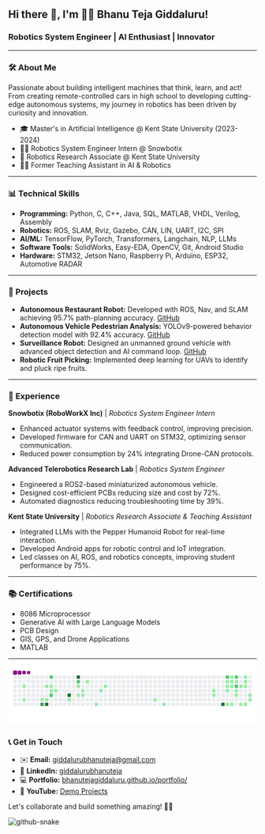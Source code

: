 ## Hi there 👋, I'm 👨‍💻 Bhanu Teja Giddaluru!

### Robotics System Engineer | AI Enthusiast | Innovator

---

### 🛠️ About Me

Passionate about building intelligent machines that think, learn, and act! From creating remote-controlled cars in high school to developing cutting-edge autonomous systems, my journey in robotics has been driven by curiosity and innovation.

- 🎓 Master's in Artificial Intelligence @ Kent State University (2023-2024)
- 👨‍💼 Robotics System Engineer Intern @ Snowbotix
- 🔬 Robotics Research Associate @ Kent State University
- 👩‍🎓 Former Teaching Assistant in AI & Robotics

---

### 📊 Technical Skills

- **Programming:** Python, C, C++, Java, SQL, MATLAB, VHDL, Verilog, Assembly
- **Robotics:** ROS, SLAM, Rviz, Gazebo, CAN, LIN, UART, I2C, SPI
- **AI/ML:** TensorFlow, PyTorch, Transformers, Langchain, NLP, LLMs
- **Software Tools:** SolidWorks, Easy-EDA, OpenCV, Git, Android Studio
- **Hardware:** STM32, Jetson Nano, Raspberry Pi, Arduino, ESP32, Automotive RADAR

---

### 💎 Projects

- **Autonomous Restaurant Robot:** Developed with ROS, Nav, and SLAM achieving 95.7% path-planning accuracy. [GitHub](https://github.com/Bhanutejagiddaluru/Autonomous_Restaurant_Robot)
- **Autonomous Vehicle Pedestrian Analysis:** YOLOv9-powered behavior detection model with 92.4% accuracy. [GitHub](https://github.com/Bhanutejagiddaluru/Autonomous-Vehicle-Pedestrian-Analysis)
- **Surveillance Robot:** Designed an unmanned ground vehicle with advanced object detection and AI command loop. [GitHub](https://github.com/Bhanutejagiddaluru/Surveillance_Robot)
- **Robotic Fruit Picking:** Implemented deep learning for UAVs to identify and pluck ripe fruits.

---

### 🚀 Experience

**Snowbotix (RoboWorkX Inc)** | *Robotics System Engineer Intern*
- Enhanced actuator systems with feedback control, improving precision.
- Developed firmware for CAN and UART on STM32, optimizing sensor communication.
- Reduced power consumption by 24% integrating Drone-CAN protocols.

**Advanced Telerobotics Research Lab** | *Robotics System Engineer*
- Engineered a ROS2-based miniaturized autonomous vehicle.
- Designed cost-efficient PCBs reducing size and cost by 72%.
- Automated diagnostics reducing troubleshooting time by 39%.

**Kent State University** | *Robotics Research Associate & Teaching Assistant*
- Integrated LLMs with the Pepper Humanoid Robot for real-time interaction.
- Developed Android apps for robotic control and IoT integration.
- Led classes on AI, ROS, and robotics concepts, improving student performance by 75%.

---

### 📚 Certifications

- 8086 Microprocessor
- Generative AI with Large Language Models
- PCB Design
- GIS, GPS, and Drone Applications
- MATLAB

---
![Goal of the Year](git_contribution_snake.gif)
### 📞 Get in Touch

- ✉️ **Email:** giddalurubhanuteja@gmail.com  
- 👥 **LinkedIn:** [giddalurubhanuteja](https://www.linkedin.com/in/giddalurubhanuteja/)  
- 💻 **Portfolio:** [bhanutejagiddaluru.github.io/portfolio/](https://bhanutejagiddaluru.github.io/portfolio/)  
- 🎥 **YouTube:** [Demo Projects](https://youtu.be/R4vdIAV3kuA?si=BXMTjXRZbfZU5uIZ)

Let's collaborate and build something amazing! 🚀🤖

<picture>
  <source media="(prefers-color-scheme: dark)" srcset="https://raw.githubusercontent.com/tobiasmeyhoefer/tobiasmeyhoefer/output/github-snake-dark.svg" />
  <source media="(prefers-color-scheme: light)" srcset="https://raw.githubusercontent.com/tobiasmeyhoefer/tobiasmeyhoefer/output/github-snake.svg" />
  <img alt="github-snake" src="https://raw.githubusercontent.com/tobiasmeyhoefer/tobiasmeyhoefer/output/github-snake.svg" />
</picture>
